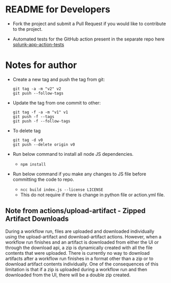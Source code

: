 # README for Developers

* Fork the project and submit a Pull Request if you would like to contribute to the project.

* Automated tests for the GitHub action present in the separate repo here [splunk-app-action-tests](https://github.com/VatsalJagani/splunk-app-action-tests)


# Notes for author

* Create a new tag and push the tag from git:
  ```
  git tag -a -m "v2" v2
  git push --follow-tags
  ```

* Update the tag from one commit to other:
  ```
  git tag -f -a -m "v1" v1
  git push -f --tags
  git push -f --follow-tags
  ```

* To delete tag
  ```
  git tag -d v0
  git push --delete origin v0
  ```


* Run below command to install all node JS dependencies.
  * `npm install`

* Run below command if you make any changes to JS file before committing the code to repo.
  * `ncc build index.js --license LICENSE`
  * This do not require if there is change in python file or action.yml file.



## Note from actions/upload-artifact - Zipped Artifact Downloads
During a workflow run, files are uploaded and downloaded individually using the upload-artifact and download-artifact actions. However, when a workflow run finishes and an artifact is downloaded from either the UI or through the download api, a zip is dynamically created with all the file contents that were uploaded. There is currently no way to download artifacts after a workflow run finishes in a format other than a zip or to download artifact contents individually. One of the consequences of this limitation is that if a zip is uploaded during a workflow run and then downloaded from the UI, there will be a double zip created.
